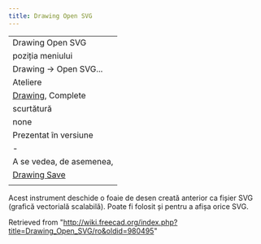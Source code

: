 ```yaml
---
title: Drawing Open SVG
---
```

|  |
| --- |
| Drawing Open SVG |
| poziția meniului |
| Drawing → Open SVG... |
| Ateliere |
| [Drawing](/Drawing_Workbench/ro "Drawing Workbench/ro"), Complete |
| scurtătură |
| none |
| Prezentat în versiune |
| - |
| A se vedea, de asemenea, |
| [Drawing Save](/Drawing_Save/ro "Drawing Save/ro") |
|  |

Acest instrument deschide o foaie de desen creată anterior ca fișier SVG (grafică vectorială scalabilă). Poate fi folosit și pentru a afișa orice SVG.

Retrieved from "<http://wiki.freecad.org/index.php?title=Drawing_Open_SVG/ro&oldid=980495>"